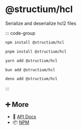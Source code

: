 # @structium/hcl

Serialize and deserialize hcl2 files

::: code-group

```bash [npm]
npm install @structium/hcl
```

```bash [pnpm]
pnpm install @structium/hcl
```

```bash [yarn]
yarn add @structium/hcl
```

```bash [bun]
bun add @structium/hcl
```

```bash [deno]
deno add @structium/hcl
```

:::

## ➕ More

- 📖 [API Docs](api.md)
- 📦 [NPM](https://www.npmjs.com/package/@structium/hcl)
